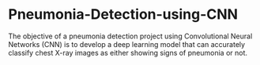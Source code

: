 # Pneumonia-Detection-using-CNN
The objective of a pneumonia detection project using Convolutional Neural Networks (CNN) is to develop a deep learning model that can accurately classify chest X-ray images as either showing signs of pneumonia or not.
